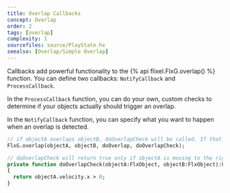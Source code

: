 ```yaml
---
title: Overlap Callbacks
concept: Overlap
order: 2
tags: [overlap]
complexity: 1
sourcefiles: source/PlayState.hx
seealso: [Overlap/Simple Overlap]
---
```

Callbacks add powerful functionality to the {% api flixel.FlxG.overlap() %} function. You can define two callbacks: `NotifyCallback` and `ProcessCallback`.

In the `ProcessCallback` function, you can do your own, custom checks to determine if your objects actually should trigger an overlap.

In the `NotifyCallback` function, you can specify what you want to happen when an overlap is detected.

```haxe
// if objectA overlaps objectB, doOverlapCheck will be called. If that returns true, then doOverlap will be called
FlxG.overlap(objectA, objectB, doOverlap, doOverlapCheck);

// doOverlapCheck will return true only if objectA is moving to the right when an overlap is detected
private function doOverlapCheck(objectA:FlxObject, objectB:FlxObject):Bool
{
  return objectA.velocity.x > 0;
}
```
